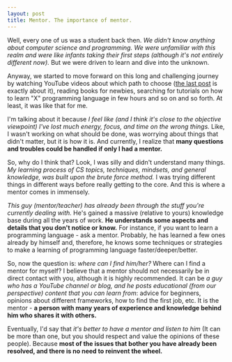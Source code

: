 ```yaml
---
layout: post
title: Mentor. The importance of mentor.
---
```


Well, every one of us was a student back then. *We didn't know anything about computer science and programming. We were unfamiliar with this realm and were like infants taking their first steps (although it's not entirely different now).* But we were driven to learn and dive into the unknown.  

Anyway, we started to move forward on this long and challenging journey by watching YouTube videos about which path to choose ([the last post](https://artem-leshchukov.github.io/Specialization-in-IT/) is exactly about it), reading books for newbies, searching for tutorials on how to learn "X" programming language in few hours and so on and so forth. At least, it was like that for me. 

I'm talking about it because *I feel like (and I think it's close to the objective viewpoint) I've lost much energy, focus, and time on the wrong things.* Like, I wasn't working on what should be done, was worrying about things that didn't matter, but it is how it is. And currently, I realize that **many questions and troubles could be handled if only I had a mentor.**

So, why do I think that? Look, I was silly and didn't understand many things. *My learning process of CS topics, techniques, mindsets, and general knowledge, was built upon the brute force method.* I was trying different things in different ways before really getting to the core. And this is where a mentor comes in immensely. 

*This guy (mentor/teacher) has already been through the stuff you're currently dealing with.* He's gained a massive (relative to yours) knowledge base during all the years of work. **He understands some aspects and details that you don't notice or know.** For instance, if you want to learn a programming language - ask a mentor. Probably, he has learned a few ones already by himself and, therefore, he knows some techniques or strategies to make a learning of programming language faster/deeper/better.

So, now the question is: *where can I find him/her?* Where can I find a mentor for myself? I believe that a mentor should not necessarily be in direct contact with you, although it is highly recommended. It can be *a guy who has a YouTube channel or blog, and he posts educational (from our perspective) content that you can learn from*: advice for beginners, opinions about different frameworks, how to find the first job, etc. It is the mentor - **a person with many years of experience and knowledge behind him who shares it with others.**

Eventually, I'd say that *it's better to have a mentor and listen to him* (It can be more than one, but you should respect and value the opinions of these people). Because **most of the issues that bother you have already been resolved, and there is no need to reinvent the wheel.**
